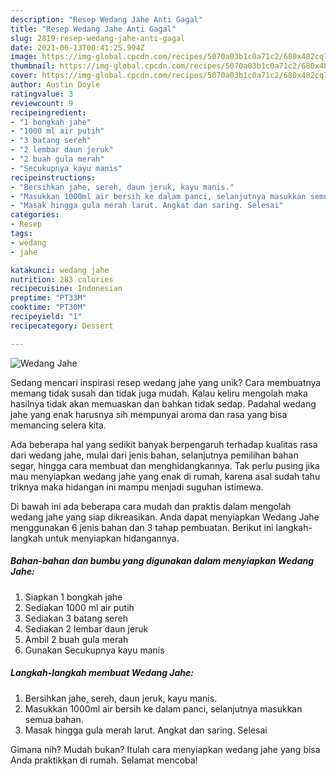 ```yaml
---
description: "Resep Wedang Jahe Anti Gagal"
title: "Resep Wedang Jahe Anti Gagal"
slug: 2819-resep-wedang-jahe-anti-gagal
date: 2021-06-13T00:41:25.994Z
image: https://img-global.cpcdn.com/recipes/5070a03b1c0a71c2/680x482cq70/wedang-jahe-foto-resep-utama.jpg
thumbnail: https://img-global.cpcdn.com/recipes/5070a03b1c0a71c2/680x482cq70/wedang-jahe-foto-resep-utama.jpg
cover: https://img-global.cpcdn.com/recipes/5070a03b1c0a71c2/680x482cq70/wedang-jahe-foto-resep-utama.jpg
author: Austin Doyle
ratingvalue: 3
reviewcount: 9
recipeingredient:
- "1 bongkah jahe"
- "1000 ml air putih"
- "3 batang sereh"
- "2 lembar daun jeruk"
- "2 buah gula merah"
- "Secukupnya kayu manis"
recipeinstructions:
- "Bersihkan jahe, sereh, daun jeruk, kayu manis."
- "Masukkan 1000ml air bersih ke dalam panci, selanjutnya masukkan semua bahan."
- "Masak hingga gula merah larut. Angkat dan saring. Selesai"
categories:
- Resep
tags:
- wedang
- jahe

katakunci: wedang jahe 
nutrition: 283 calories
recipecuisine: Indonesian
preptime: "PT33M"
cooktime: "PT30M"
recipeyield: "1"
recipecategory: Dessert

---
```



![Wedang Jahe](https://img-global.cpcdn.com/recipes/5070a03b1c0a71c2/680x482cq70/wedang-jahe-foto-resep-utama.jpg)

Sedang mencari inspirasi resep wedang jahe yang unik? Cara membuatnya memang tidak susah dan tidak juga mudah. Kalau keliru mengolah maka hasilnya tidak akan memuaskan dan bahkan tidak sedap. Padahal wedang jahe yang enak harusnya sih mempunyai aroma dan rasa yang bisa memancing selera kita.

Ada beberapa hal yang sedikit banyak berpengaruh terhadap kualitas rasa dari wedang jahe, mulai dari jenis bahan, selanjutnya pemilihan bahan segar, hingga cara membuat dan menghidangkannya. Tak perlu pusing jika mau menyiapkan wedang jahe yang enak di rumah, karena asal sudah tahu triknya maka hidangan ini mampu menjadi suguhan istimewa.




Di bawah ini ada beberapa cara mudah dan praktis dalam mengolah wedang jahe yang siap dikreasikan. Anda dapat menyiapkan Wedang Jahe menggunakan 6 jenis bahan dan 3 tahap pembuatan. Berikut ini langkah-langkah untuk menyiapkan hidangannya.

<!--inarticleads1-->

##### Bahan-bahan dan bumbu yang digunakan dalam menyiapkan Wedang Jahe:

1. Siapkan 1 bongkah jahe
1. Sediakan 1000 ml air putih
1. Sediakan 3 batang sereh
1. Sediakan 2 lembar daun jeruk
1. Ambil 2 buah gula merah
1. Gunakan Secukupnya kayu manis




<!--inarticleads2-->

##### Langkah-langkah membuat Wedang Jahe:

1. Bersihkan jahe, sereh, daun jeruk, kayu manis.
1. Masukkan 1000ml air bersih ke dalam panci, selanjutnya masukkan semua bahan.
1. Masak hingga gula merah larut. Angkat dan saring. Selesai




Gimana nih? Mudah bukan? Itulah cara menyiapkan wedang jahe yang bisa Anda praktikkan di rumah. Selamat mencoba!
